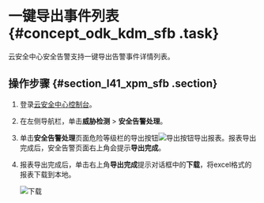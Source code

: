 # 一键导出事件列表 {#concept_odk_kdm_sfb .task}

云安全中心安全告警支持一键导出告警事件详情列表。

## 操作步骤 {#section_l41_xpm_sfb .section}

1.  登录[云安全中心控制台](https://yundun.console.aliyun.com/?p=sas)。
2.  在左侧导航栏，单击**威胁检测** \> **安全告警处理**。
3.  单击**安全告警处理**页面危险等级栏的导出按钮![导出按钮](http://static-aliyun-doc.oss-cn-hangzhou.aliyuncs.com/assets/img/60915/156618095630905_zh-CN.png)导出报表。报表导出完成后，安全告警页面右上角会提示**导出完成**。
4.  报表导出完成后，单击右上角**导出完成**提示对话框中的**下载**，将excel格式的报表下载到本地。 

    ![下载](http://static-aliyun-doc.oss-cn-hangzhou.aliyuncs.com/assets/img/60915/156618095653752_zh-CN.png)


